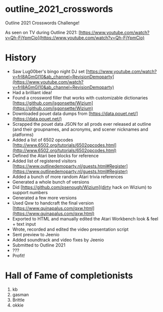 # outline_2021_crosswords
Outline 2021 Crosswords Challenge!

As seen on TV during Outline 2021: [https://www.youtube.com/watch?v=Qh-FjYpmCio](https://www.youtube.com/watch?v=Qh-FjYpmCio)

# History

* Saw Lug00ber's bingo night DJ set [https://www.youtube.com/watch?v=frl8AGmGI10&ab_channel=RevisionDemoparty](https://www.youtube.com/watch?v=frl8AGmGI10&ab_channel=RevisionDemoparty)
* Had a brilliant idea!
* Found a crossword filler that works with customizable dictionaries [https://github.com/jsgonsette/Wizium](https://github.com/jsgonsette/Wizium)
* Downloaded pouet data dumps from [https://data.pouet.net/](https://data.pouet.net/)
* Scrapped the pouet data JSON for all prods ever released at outline (and their groupnames, and acronyms, and scener nicknames and platforms)
* Added a list of 6502 opcodes [http://www.6502.org/tutorials/6502opcodes.html](http://www.6502.org/tutorials/6502opcodes.html)
* Defined the Atari bee blocks for reference
* Added list of registered visitors [https://www.outlinedemoparty.nl/guests.html#Register](https://www.outlinedemoparty.nl/guests.html#Register)
* Added a bunch of more random Atari trivia references
* Generated a whole bunch of versions
* Did [https://github.com/psenough/Wizium](dirty hack on Wizium) to support numbers
* Generated a few more versions
* Used Qxw to handcraft the final version [https://www.quinapalus.com/qxw.html](https://www.quinapalus.com/qxw.html)
* Exported to HTML and manually edited the Atari Workbench look & feel + text input
* Wrote, recorded and edited the video presentation script
* Sent preview to Jeenio
* Added soundtrack and video fixes by Jeenio
* Submitted to Outline 2021
* ???
* Profit!

# Hall of Fame of completionists
1. kb
2. gasman
3. Brittle
4. okkie

